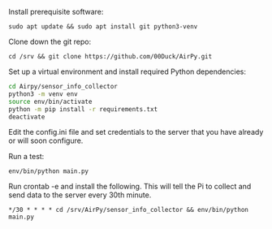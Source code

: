 Install prerequisite software:

`sudo apt update && sudo apt install git python3-venv`

Clone down the git repo:

`cd /srv && git clone https://github.com/00Duck/AirPy.git`

Set up a virtual environment and install required Python dependencies:

```sh
cd Airpy/sensor_info_collector
python3 -m venv env
source env/bin/activate
python -m pip install -r requirements.txt
deactivate
```

Edit the config.ini file and set credentials to the server that you have already or will soon configure.

Run a test:

`env/bin/python main.py`

Run crontab -e and install the following. This will tell the Pi to collect and send data to the server every 30th minute.

`*/30 * * * * cd /srv/AirPy/sensor_info_collector && env/bin/python main.py`